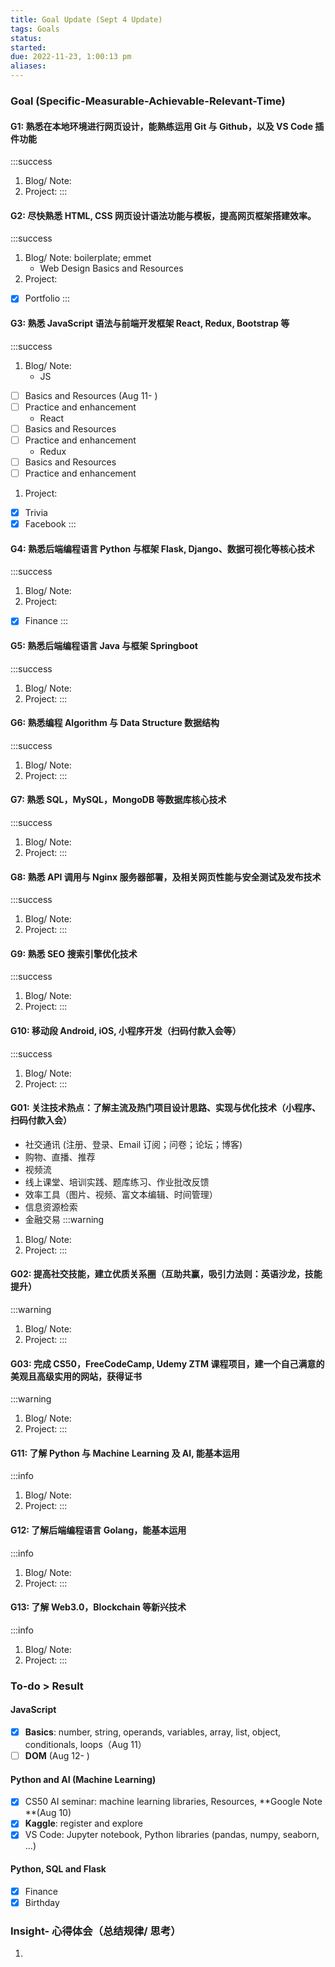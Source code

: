 ```yaml
---
title: Goal Update (Sept 4 Update)
tags: Goals
status: 
started: 
due: 2022-11-23, 1:00:13 pm
aliases: 
---
```

### Goal (Specific-Measurable-Achievable-Relevant-Time)
#### G1: 熟悉在本地环境进行网页设计，能熟练运用 Git 与 Github，以及 VS Code 插件功能
:::success

1. Blog/ Note:
2. Project: 
:::
#### G2: 尽快熟悉 HTML, CSS 网页设计语法功能与模板，提高网页框架搭建效率。
:::success

1. Blog/ Note: boilerplate; emmet
   - Web Design Basics and Resources
2. Project: 
- [x] Portfolio
:::
#### G3: 熟悉 JavaScript 语法与前端开发框架 React, Redux, Bootstrap 等
:::success

1. Blog/ Note:
   - JS
- [ ] Basics and Resources (Aug 11- )
- [ ] Practice and enhancement
   - React
- [ ] Basics and Resources
- [ ] Practice and enhancement
   - Redux
- [ ] Basics and Resources
- [ ] Practice and enhancement
1. Project: 
- [x] Trivia
- [x] Facebook
:::
#### G4: 熟悉后端编程语言 Python 与框架 Flask, Django、数据可视化等核心技术
:::success

1. Blog/ Note:
2. Project: 
- [x] Finance
:::
#### G5: 熟悉后端编程语言 Java 与框架 Springboot
:::success

1. Blog/ Note:
2. Project: 
:::
#### G6: 熟悉编程 Algorithm 与 Data Structure 数据结构
:::success

1. Blog/ Note:
2. Project: 
:::
#### G7: 熟悉 SQL，MySQL，MongoDB 等数据库核心技术
:::success

1. Blog/ Note:
2. Project: 
:::
#### G8: 熟悉 API 调用与 Nginx 服务器部署，及相关网页性能与安全测试及发布技术
:::success

1. Blog/ Note:
2. Project: 
:::
#### G9: 熟悉 SEO 搜索引擎优化技术
:::success

1. Blog/ Note:
2. Project: 
:::
#### G10: 移动段 Android, iOS, 小程序开发（扫码付款入会等）
:::success

1. Blog/ Note:
2. Project: 
:::
#### G01: 关注技术热点：了解主流及热门项目设计思路、实现与优化技术（小程序、扫码付款入会）

- 社交通讯 (注册、登录、Email 订阅；问卷；论坛；博客)
- 购物、直播、推荐
- 视频流
- 线上课堂、培训实践、题库练习、作业批改反馈
- 效率工具（图片、视频、富文本编辑、时间管理）
- 信息资源检索
- 金融交易
:::warning

1. Blog/ Note:
2. Project: 
:::
#### G02: 提高社交技能，建立优质关系圈（互助共赢，吸引力法则：英语沙龙，技能提升）
:::warning

1. Blog/ Note:
2. Project: 
:::
#### G03: 完成 CS50，FreeCodeCamp, Udemy ZTM 课程项目，建一个自己满意的美观且高级实用的网站，获得证书
:::warning

1. Blog/ Note:
2. Project: 
:::
#### G11: 了解 Python 与 Machine Learning 及 AI, 能基本运用
:::info

1. Blog/ Note:
2. Project: 
:::
#### G12: 了解后端编程语言 Golang，能基本运用
:::info

1. Blog/ Note:
2. Project: 
:::
#### G13: 了解 Web3.0，Blockchain 等新兴技术
:::info

1. Blog/ Note:
2. Project: 
:::
### **To-do > Result**
#### JavaScript

- [x] **Basics**: number, string, operands, variables, array, list, object, conditionals, loops（Aug 11）
- [ ] **DOM** (Aug 12- )
#### Python and AI (Machine Learning)

- [x] CS50 AI seminar: machine learning libraries, Resources, **Google Note **(Aug 10)
- [x] **Kaggle**: register and explore
- [x] VS Code: Jupyter notebook, Python libraries (pandas, numpy, seaborn, ...)
#### Python, SQL  and Flask

- [x] Finance
- [x] Birthday
### Insight- 心得体会（总结规律/ 思考）

1. 

